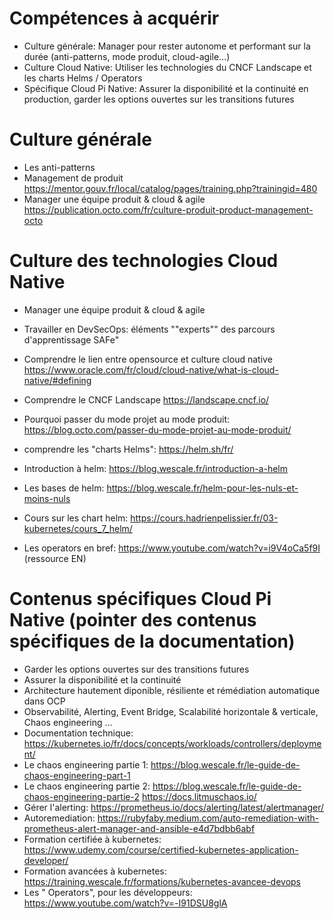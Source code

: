 
# Compétences à acquérir
- Culture générale: Manager pour rester autonome et performant sur la durée (anti-patterns, mode produit, cloud-agile...)
- Culture Cloud Native: Utiliser les technologies du CNCF Landscape et les charts Helms / Operators
- Spécifique Cloud Pi Native: Assurer la disponibilité et la continuité en production, garder les options ouvertes sur les transitions futures

# Culture générale
- Les anti-patterns
- Management de produit https://mentor.gouv.fr/local/catalog/pages/training.php?trainingid=480
- Manager une équipe produit & cloud & agile https://publication.octo.com/fr/culture-produit-product-management-octo

# Culture des technologies Cloud Native
- Manager une équipe produit & cloud & agile
- Travailler en DevSecOps: éléments ""experts"" des parcours d'apprentissage SAFe"

- Comprendre le lien entre opensource et culture cloud native https://www.oracle.com/fr/cloud/cloud-native/what-is-cloud-native/#defining
- Comprendre le CNCF Landscape https://landscape.cncf.io/
- Pourquoi passer du mode projet au mode produit: https://blog.octo.com/passer-du-mode-projet-au-mode-produit/

- comprendre les "charts Helms": https://helm.sh/fr/
- Introduction à helm: https://blog.wescale.fr/introduction-a-helm
- Les bases de helm: https://blog.wescale.fr/helm-pour-les-nuls-et-moins-nuls
- Cours sur les chart helm: https://cours.hadrienpelissier.fr/03-kubernetes/cours_7_helm/

- Les operators en bref: https://www.youtube.com/watch?v=i9V4oCa5f9I (ressource EN)


# Contenus spécifiques Cloud Pi Native (pointer des contenus spécifiques de la documentation) 
- Garder les options ouvertes sur des transitions futures
- Assurer la disponibilité et la continuité
- Architecture hautement diponible, résiliente et rémédiation automatique dans OCP 
- Observabilité, Alerting, Event Bridge, Scalabilité horizontale & verticale, Chaos engineering ... 
- Documentation technique: https://kubernetes.io/fr/docs/concepts/workloads/controllers/deployment/
- Le chaos engineering partie 1: https://blog.wescale.fr/le-guide-de-chaos-engineering-part-1
- Le chaos engineering partie 2: https://blog.wescale.fr/le-guide-de-chaos-engineering-partie-2
https://docs.litmuschaos.io/
- Gérer l'alerting: https://prometheus.io/docs/alerting/latest/alertmanager/
- Autoremediation: https://rubyfaby.medium.com/auto-remediation-with-prometheus-alert-manager-and-ansible-e4d7bdbb6abf
- Formation certifiée à kubernetes: https://www.udemy.com/course/certified-kubernetes-application-developer/
- Formation avancées à kubernetes: https://training.wescale.fr/formations/kubernetes-avancee-devops
- Les " Operators", pour les développeurs: https://www.youtube.com/watch?v=-I91DSU8glA


